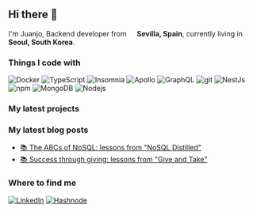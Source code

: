 ## Hi there 👋

I'm Juanjo, Backend developer from <img src="https://cdn-icons-png.flaticon.com/512/197/197593.png" width="13"/> <b>Sevilla, Spain</b>, currently living in <img src="https://cdn-icons-png.flaticon.com/512/197/197582.png" width="13"/> <b>Seoul, South Korea</b>. </p>

### Things I code with
<p>
  <img alt="Docker" src="https://img.shields.io/badge/-Docker-46a2f1?style=flat-square&logo=docker&logoColor=white" />
  <img alt="TypeScript" src="https://img.shields.io/badge/-TypeScript-007ACC?style=flat-square&logo=typescript&logoColor=white" />
  <img alt="Insomnia" src="https://img.shields.io/badge/-Insomnia-5849BE?style=flat-square&logo=insomnia&logoColor=white" />
  <img alt="Apollo" src="https://img.shields.io/badge/-Apollo%20GraphQL-311C87?style=flat-square&logo=apollo-graphql&logoColor=white" />
  <img alt="GraphQL" src="https://img.shields.io/badge/-GraphQL-E10098?style=flat-square&logo=graphql&logoColor=white" />
  <img alt="git" src="https://img.shields.io/badge/-Git-F05032?style=flat-square&logo=git&logoColor=white" />
  <img alt="NestJs" src="https://img.shields.io/badge/-NestJs-ea2845?style=flat-square&logo=nestjs&logoColor=white" />
  <img alt="npm" src="https://img.shields.io/badge/-NPM-CB3837?style=flat-square&logo=npm&logoColor=white" />
  <img alt="MongoDB" src="https://img.shields.io/badge/-MongoDB-13aa52?style=flat-square&logo=mongodb&logoColor=white" />
  <img alt="Nodejs" src="https://img.shields.io/badge/-Nodejs-43853d?style=flat-square&logo=Node.js&logoColor=white" />

### My latest projects


### My latest blog posts
<ul>
  <li><a href="https://blog.juanjorequena.com/the-abcs-of-nosql-lessons-from-nosql-distilled">📚 The ABCs of NoSQL: lessons from "NoSQL Distilled"</a></li>
  <li><a href="https://blog.juanjorequena.com/give-and-take">📚 Success through giving: lessons from "Give and Take"</a></li>
</ul>

### Where to find me

[![LinkedIn](https://img.shields.io/badge/linkedin-%230077B5.svg?style=for-the-badge&logo=linkedin&logoColor=white)](https://www.linkedin.com/in/juanjorequena/)
[![Hashnode](https://img.shields.io/badge/Hashnode-2962FF?style=for-the-badge&logo=hashnode&logoColor=white)](https://blog.juanjorequena.com/)
